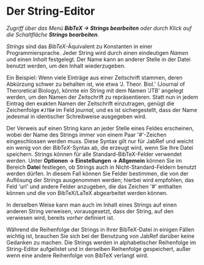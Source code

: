 # Der String-Editor

*Zugriff über das Menü **BibTeX -&gt; Strings bearbeiten** oder durch Klick auf die Schaltfläche **Strings bearbeiten***.

*Strings* sind das *BibTeX*-Äquivalent zu Konstanten in einer Programmiersprache. Jeder String wird durch einen eindeutigen *Namen* und einen *Inhalt* festgelegt. Der Name kann an anderer Stelle in der Datei benutzt werden, um den Inhalt wiederzugeben.

Ein Beispiel: Wenn viele Einträge aus einer Zeitschrift stammen, deren Abkürzung schwer zu behalten ist, wie etwa 'J. Theor. Biol.' (Journal of Theroretical Biology), könnte ein String mit dem Namen 'JTB' angelegt werden, um den Namen der Zeitschrift zu repräsentieren. Statt nun in jedem Eintrag den exakten Namen der Zeitschrift einzutragen, genügt die Zeichenfolge `#JTB#` im Feld *journal*, und es ist sichergestellt, dass der Name jedesmal in identischer Schreibweise ausgegeben wird.

Der Verweis auf einen String kann an jeder Stelle eines Feldes erscheinen, wobei der Name des Strings immer von einem Paar '\#'-Zeichen eingeschlossen werden muss. Diese Syntax gilt nur für JabRef und weicht ein wenig von der *BibTeX*-Syntax ab, die erzeugt wird, wenn Sie Ihre Datei speichern. Strings können für alle Standard-BibTeX-Felder verwendet werden. Unter **Optionen -&gt; Einstellungen -&gt; Allgemein** können Sie im Bereich **Datei** festlegen, ob Strings auch in Nicht-Standard-Feldern benutzt werden dürfen. In diesem Fall können Sie Felder bestimmen, die von der Auflösung der Strings ausgenommen werden; hierbei wird empfohlen, das Feld 'url' und andere Felder anzugeben, die das Zeichen '\#' enthalten können und die von BibTeX/LaTeX abgearbeitet werden können.

In derselben Weise kann man auch im Inhalt eines Strings auf einen anderen String verweisen, vorausgesetzt, dass der String, auf den verwiesen wird, bereits *vorher* definiert ist.

Während die Reihenfolge der Strings in Ihrer BibTeX-Datei in einigen Fällen wichtig ist, brauchen Sie sich bei der Benutzung von JabRef darüber keine Gedanken zu machen. Die Strings werden in alphabetischer Reihenfolge im String-Editor aufgelistet und in derselben Reihenfolge gespeichert, außer wenn eine andere Reihenfolge von BibTeX verlangt wird.
